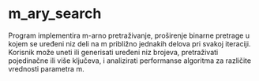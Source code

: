 # m_ary_search
Program implementira m-arno pretraživanje, proširenje binarne pretrage u kojem se uređeni niz deli na m približno jednakih delova pri svakoj iteraciji. Korisnik može uneti ili generisati uređeni niz brojeva, pretraživati pojedinačne ili više ključeva, i analizirati performanse algoritma za različite vrednosti parametra m.
